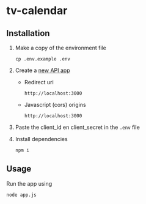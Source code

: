 # tv-calendar

## Installation
1. Make a copy of the environment file
    ```
    cp .env.example .env
    ```

2. Create a [new API app](https://trakt.tv/oauth/applications/new)

    * Redirect uri
        ```
        http://localhost:3000
        ```

    * Javascript (cors) origins
        ```
        http://localhost:3000
        ```

3. Paste the client_id en client_secret in the `.env` file

4. Install dependencies
    ```
    npm i
    ```

## Usage
Run the app using
```
node app.js
```